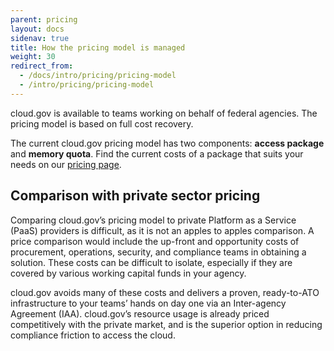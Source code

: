 ```yaml
---
parent: pricing
layout: docs
sidenav: true
title: How the pricing model is managed
weight: 30
redirect_from:
  - /docs/intro/pricing/pricing-model
  - /intro/pricing/pricing-model
---
```


cloud.gov is available to teams working on behalf of federal agencies. The pricing model is based on full cost recovery.

The current cloud.gov pricing model has two components: **access package** and **memory quota**. Find the current costs of a package that suits your needs on our [pricing page](/pricing/).

## Comparison with private sector pricing

Comparing cloud.gov’s pricing model to private Platform as a Service (PaaS) providers is difficult, as it is not an apples to apples comparison. A price comparison would include the up-front and opportunity costs of procurement, operations, security, and compliance teams in obtaining a solution. These costs can be difficult to isolate, especially if they are covered by various working capital funds in your agency.

cloud.gov avoids many of these costs and delivers a proven, ready-to-ATO infrastructure to your teams’ hands on day one via an Inter-agency Agreement (IAA). cloud.gov’s resource usage is already priced competitively with the private market, and is the superior option in reducing compliance friction to access the cloud.

